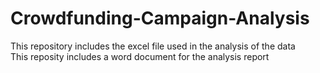 # Crowdfunding-Campaign-Analysis
This repository includes the excel file used in the analysis of the data  
This reposity includes a word document for the analysis report  
